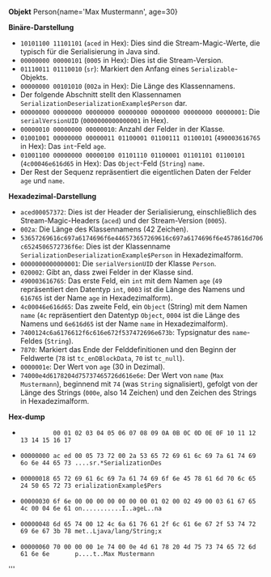 **Objekt**
Person{name='Max Mustermann', age=30}

**Binäre-Darstellung**
- `10101100 11101101` (`aced` in Hex): Dies sind die Stream-Magic-Werte, die typisch für die Serialisierung in Java sind.
- `00000000 00000101` (`0005` in Hex): Dies ist die Stream-Version.
- `01110011 01110010` (`sr`): Markiert den Anfang eines `Serializable`-Objekts.
- `00000000 00101010` (`002a` in Hex): Die Länge des Klassennamens.
- Der folgende Abschnitt stellt den Klassennamen `SerializationDeserializationExample$Person` dar.
- `00000000 00000000 00000000 00000000 00000000 00000000 00000001`: Die `serialVersionUID` (`0000000000000001` in Hex).
- `00000010 00000000 00000010`: Anzahl der Felder in der Klasse.
- `01001001 00000000 00000011 01100001 01100111 01100101` (`490003616765` in Hex): Das `int`-Feld `age`.
- `01001100 00000000 00000100 01101110 01100001 01101101 01100101` (`4c00046e616d65` in Hex): Das `Object`-Feld (`String`) `name`.
- Der Rest der Sequenz repräsentiert die eigentlichen Daten der Felder `age` und `name`.


**Hexadezimal-Darstellung**
- `aced00057372`: Dies ist der Header der Serialisierung, einschließlich des Stream-Magic-Headers (`aced`) und der Stream-Version (`0005`).
- `002a`: Die Länge des Klassennamens (42 Zeichen).
- `53657269616c697a6174696f6e446573657269616c697a6174696f6e4578616d706c6524506572736f6e`: Dies ist der Klassenname `SerializationDeserializationExample$Person` in Hexadezimalform.
- `0000000000000001`: Die `serialVersionUID` der Klasse `Person`.
- `020002`: Gibt an, dass zwei Felder in der Klasse sind.
- `490003616765`: Das erste Feld, ein `int` mit dem Namen `age` (`49` repräsentiert den Datentyp `int`, `0003` ist die Länge des Namens und `616765` ist der Name `age` in Hexadezimalform).
- `4c00046e616d65`: Das zweite Feld, ein `Object` (String) mit dem Namen `name` (`4c` repräsentiert den Datentyp `Object`, `0004` ist die Länge des Namens und `6e616d65` ist der Name `name` in Hexadezimalform).
- `7400124c6a6176612f6c616e672f537472696e673b`: Typsignatur des `name`-Feldes (`String`).
- `7870`: Markiert das Ende der Felddefinitionen und den Beginn der Feldwerte (`78` ist `tc_enDBlockData`, `70` ist `tc_null`).
- `0000001e`: Der Wert von `age` (30 in Dezimal).
- `74000e4d6178204d75737465726d616e6e`: Der Wert von `name` (`Max Mustermann`), beginnend mit `74` (was `String` signalisiert), gefolgt von der Länge des Strings (`000e`, also 14 Zeichen) und den Zeichen des Strings in Hexadezimalform.


**Hex-dump**
-              00 01 02 03 04 05 06 07 08 09 0A 0B 0C 0D 0E 0F 10 11 12 13 14 15 16 17  
-     00000000 ac ed 00 05 73 72 00 2a 53 65 72 69 61 6c 69 7a 61 74 69 6o 6e 44 65 73 ....sr.*SerializationDes
-     00000018 65 72 69 61 6c 69 7a 61 74 69 6f 6e 45 78 61 6d 70 6c 65 24 50 65 72 73 erializationExample$Pers
-     00000030 6f 6e 00 00 00 00 00 00 00 01 02 00 02 49 00 03 61 67 65 4c 00 04 6e 61 on...........I..ageL..na
-     00000048 6d 65 74 00 12 4c 6a 61 76 61 2f 6c 61 6e 67 2f 53 74 72 69 6e 67 3b 78 met..Ljava/lang/String;x
-     00000060 70 00 00 00 1e 74 00 0e 4d 61 78 20 4d 75 73 74 65 72 6d 61 6e 6e       p....t..Max Mustermann












'''